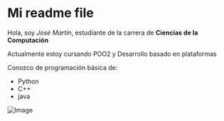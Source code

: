 # Mi readme file

Hola, soy *José Martín*, estudiante de la carrera de **Ciencias de la Computación**

Actualmente estoy cursando POO2 y Desarrollo basado en plataformas

Conozco de programación básica de: 
- Python
- C++
- java

![Image](https://fiverr-res.cloudinary.com/images/q_auto,f_auto/gigs/133547927/original/4035f5167959af26ebae2db8965cac3dafa191fe/develop-deploy-debug-python-java-c-projects.png)



<!--
**JoseFernandez1421/JoseFernandez1421** is a ✨ _special_ ✨ repository because its `README.md` (this file) appears on your GitHub profile.

Here are some ideas to get you started:

- 🔭 I’m currently working on ...
- 🌱 I’m currently learning ...
- 👯 I’m looking to collaborate on ...
- 🤔 I’m looking for help with ...
- 💬 Ask me about ...
- 📫 How to reach me: ...
- 😄 Pronouns: ...
- ⚡ Fun fact: ...
-->
